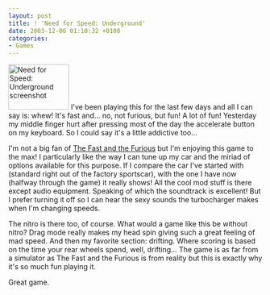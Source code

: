 ```yaml
---
layout: post
title: ! 'Need for Speed: Underground'
date: 2003-12-06 01:10:32 +0100
categories:
- Games
---
```

<a href="http://www.rusiczki.net/blog/blogpics/need_for_speed_underground.php" onclick="window.open('http://www.rusiczki.net/blog/blogpics/need_for_speed_underground.php','popup','width=640,height=480,scrollbars=no,resizable=no,toolbar=no,directories=no,location=no,menubar=no,status=no,left=0,top=0'); return false"><img src="http://www.rusiczki.net/blog/blogpics/need_for_speed_underground-thumb.jpg" width="120" height="90" border="0" alt="Need for Speed: Underground screenshot" class="postimage" /></a> I've been playing this for the last few days and all I can say is: whew! It's fast and... no, not furious, but fun! A lot of fun! Yesterday my middle finger hurt after pressing most of the day the accelerate button on my keyboard. So I could say it's a little addictive too...

I'm not a big fan of <a href="http://www.imdb.com/title/tt0232500/">The Fast and the Furious</a> but I'm enjoying this game to the max! I particularly like the way I can tune up my car and the miriad of options available for this purpose. If I compare the car I've started with (standard right out of the factory sportscar), with the one I have now (halfway through the game) it really shows! All the cool mod stuff is there except audio equipment. Speaking of which the soundtrack is excellent! But I prefer turning it off so I can hear the sexy sounds the turbocharger makes when I'm changing speeds.

The nitro is there too, of course. What would a game like this be without nitro? Drag mode really makes my head spin giving such a great feeling of mad speed. And then my favorite section: drifting. Where scoring is based on the time your rear wheels spend, well, drifting... The game is as far from a simulator as The Fast and the Furious is from reality but this is exactly why it's so much fun playing it.

Great game.
